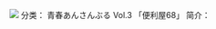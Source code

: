 ![](//static.kivo.wiki/images/music/cover/DPxVqtI9eml0vrvsEcR0k44h05Y39ale.jpg)
分类： 青春あんさんぶる Vol.3 「便利屋68」
简介：


